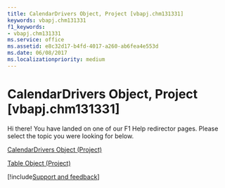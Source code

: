 ```yaml
---
title: CalendarDrivers Object, Project [vbapj.chm131331]
keywords: vbapj.chm131331
f1_keywords:
- vbapj.chm131331
ms.service: office
ms.assetid: e8c32d17-b4fd-4017-a260-ab6fea4e553d
ms.date: 06/08/2017
ms.localizationpriority: medium
---
```



# CalendarDrivers Object, Project [vbapj.chm131331]

Hi there! You have landed on one of our F1 Help redirector pages. Please select the topic you were looking for below.

[CalendarDrivers Object (Project)](https://msdn.microsoft.com/library/86fcfb21-a6d2-68a5-0cb0-d9a57f9028da%28Office.15%29.aspx)

[Table Object (Project)](https://msdn.microsoft.com/library/f50f5d2d-a733-c5b0-16d8-e4ee98943321%28Office.15%29.aspx)

[!include[Support and feedback](~/includes/feedback-boilerplate.md)]